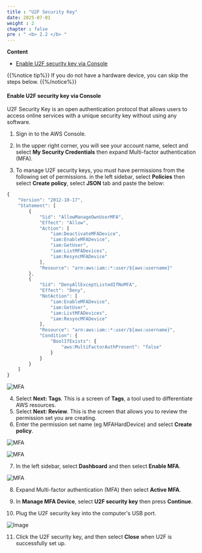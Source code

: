 ```yaml
---
title : "U2F Security Key"
date: 2025-07-01
weight : 2
chapter : false
pre : " <b> 2.2 </b> "
---
```


**Content**
- [Enable U2F security key via Console](#enable-u2f-security-key-via-console)


{{%notice tip%}}
If you do not have a hardware device, you can skip the steps below.
{{%/notice%}}

#### Enable U2F security key via Console

U2F Security Key is an open authentication protocol that allows users to access online services with a unique security key without using any software.

1. Sign in to the AWS Console.
2. In the upper right corner, you will see your account name, select and select **My Security Credentials** then expand Multi-factor authentication (MFA).

3. To manage U2F security keys, you must have permissions from the following set of permissions. in the left sidebar, select **Policies** then select **Create policy**, select **JSON** tab and paste the below:


```js
{
    "Version": "2012-10-17",
    "Statement": [
        {
            "Sid": "AllowManageOwnUserMFA",
            "Effect": "Allow",
            "Action": [
                "iam:DeactivateMFADevice",
                "iam:EnableMFADevice",
                "iam:GetUser",
                "iam:ListMFADevices",
                "iam:ResyncMFADevice"
            ],
            "Resource": "arn:aws:iam::*:user/${aws:username}"
        },
        {
            "Sid": "DenyAllExceptListedIfNoMFA",
            "Effect": "Deny",
            "NotAction": [
                "iam:EnableMFADevice",
                "iam:GetUser",
                "iam:ListMFADevices",
                "iam:ResyncMFADevice"
            ],
            "Resource": "arn:aws:iam::*:user/${aws:username}",
            "Condition": {
                "BoolIfExists": {
                    "aws:MultiFactorAuthPresent": "false"
                }
            }
        }
    ]
}
```

![MFA](/images/3/0001.png?featherlight=false&width=90pc)

4. Select **Next: Tags**. This is a screen of **Tags**, a tool used to differentiate AWS resources.
5. Select **Next: Review**. This is the screen that allows you to review the permission set you are creating.
6. Enter the permission set name (eg MFAHardDevice) and select **Create policy**.

![MFA](/images/3/0002.png?featherlight=false&width=90pc)

![MFA](/images/3/0003.png?featherlight=false&width=90pc)

7. In the left sidebar, select **Dashboard** and then select **Enable MFA**.

![MFA](/images/3/0004.png?featherlight=false&width=90pc)

8. Expand Multi-factor authentication (MFA) then select **Active MFA**.

9. In **Manage MFA Device**, select **U2F security key** then press **Continue**.
10. Plug the U2F security key into the computer's USB port.

![Image](/images/1-account-setup/U2FSK.png?featherlight=false&width=90pc)

11. Click the U2F security key, and then select **Close** when U2F is successfully set up.